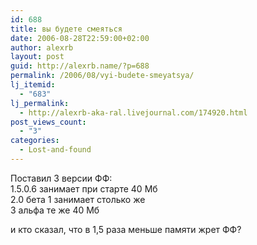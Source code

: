 ```yaml
---
id: 688
title: вы будете смеяться
date: 2006-08-28T22:59:00+02:00
author: alexrb
layout: post
guid: http://alexrb.name/?p=688
permalink: /2006/08/vyi-budete-smeyatsya/
lj_itemid:
  - "683"
lj_permalink:
  - http://alexrb-aka-ral.livejournal.com/174920.html
post_views_count:
  - "3"
categories:
  - Lost-and-found
---
```

Поставил 3 версии ФФ:  
1.5.0.6 занимает при старте 40 Мб  
2.0 бета 1 занимает столько же  
3 альфа те же 40 Мб

и кто сказал, что в 1,5 раза меньше памяти жрет ФФ?